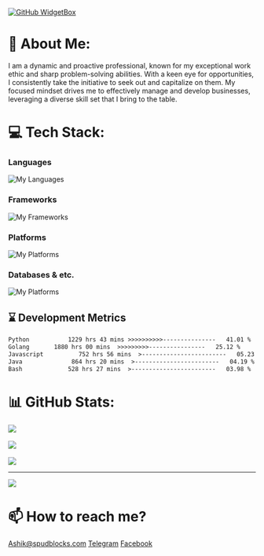 [![GitHub WidgetBox](https://github-widgetbox.vercel.app/api/profile?username=Ashikurrahaman287&data=followers,repositories,stars,commits)](https://github.com/Jurredr/github-widgetbox)

# 💫 About Me:
I am a dynamic and proactive professional, known for my exceptional work ethic and sharp problem-solving abilities. With a keen eye for opportunities, I consistently take the initiative to seek out and capitalize on them. My focused mindset drives me to effectively manage and develop businesses, leveraging a diverse skill set that I bring to the table.

# 💻 Tech Stack:
### **Languages**
![My Languages](https://skillicons.dev/icons?i=python,go,javascript,java,html,bash,powershell&theme=dark)
### **Frameworks**
![My Frameworks](https://skillicons.dev/icons?i=django,flask,laravel,nodejs,vue,bootstrap&theme=dark)
### **Platforms**
![My Platforms](https://skillicons.dev/icons?i=aws,gcp,docker,heroku,raspberrypi,linux&theme=dark)
### **Databases & etc.**
![My Platforms](https://skillicons.dev/icons?i=mysql,postgresql,sqlite,mongodb,nginx,prisma,figma,githubactions,grafana,ps,tensorflow,wordpress&theme=dark)

## ⌛ Development Metrics
<!--START_SECTION:waka-->

```txt
Python           1229 hrs 43 mins >>>>>>>>>>---------------   41.01 %
Golang       1880 hrs 00 mins  >>>>>>>>>----------------   25.12 %
Javascript          752 hrs 56 mins  >------------------------   05.23 %
Java              864 hrs 20 mins  >------------------------   04.19 %
Bash             528 hrs 27 mins  >------------------------   03.98 %

```

<!--END_SECTION:waka-->

# 📊 GitHub Stats:

![](https://github-readme-streak-stats.herokuapp.com/?user=Ashikurrahaman287&theme=dark&hide_border=false)<br/><br/>
![](https://github-readme-stats.vercel.app/api?username=Ashikurrahaman287&theme=dark&hide_border=false&include_all_commits=true&count_private=true)<br/><br/>
![](https://github-readme-stats.vercel.app/api/top-langs/?username=Ashikurrahaman287&theme=dark&hide_border=false&include_all_commits=true&count_private=true&layout=compact)

---
[![](https://visitcount.itsvg.in/api?id=Ashikurrahaman287&label=Profile%20Views&color=1&icon=5&pretty=true)](https://visitcount.itsvg.in)

# 📫 How to reach me?
Ashik@spudblocks.com
[Telegram](https://t.me/Batman_The_knight)
[Facebook](https://www.facebook.com/Ashik.Spudblocks)



